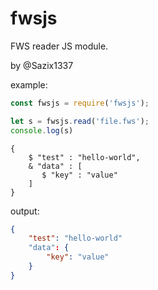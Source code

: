 # fwsjs
FWS reader JS module.

by @Sazix1337


example:

```js
const fwsjs = require('fwsjs');

let s = fwsjs.read('file.fws');
console.log(s)
```

```
{
    $ "test" : "hello-world",
    & "data" : [
       $ "key" : "value"
    ]
}
```

output:
```json
{
    "test": "hello-world"
    "data": {
        "key": "value"
    }
}
```
